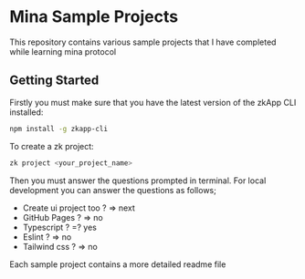 # Mina Sample Projects

This repository contains various sample projects that I have completed while learning mina protocol

## Getting Started

Firstly you must make sure that you have the latest version of the zkApp CLI installed: 

```bash
npm install -g zkapp-cli
```

To create a zk project:

```bash
zk project <your_project_name>
```

Then you must answer the questions prompted in terminal. For local development you can answer the questions as follows;

* Create ui project too ? => next
* GitHub Pages ? => no
* Typescript ? =? yes
* Eslint ? => no
* Tailwind css ? => no

Each sample project contains a more detailed readme file